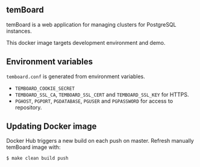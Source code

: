 ## temBoard

temBoard is a web application for managing clusters for PostgreSQL instances.

This docker image targets development environment and demo.


## Environment variables

`temboard.conf` is generated from environment variables.

- `TEMBOARD_COOKIE_SECRET`
- `TEMBOARD_SSL_CA`, `TEMBOARD_SSL_CERT` and `TEMBOARD_SSL_KEY` for HTTPS.
- `PGHOST`, `PGPORT`, `PGDATABASE`, `PGUSER` and `PGPASSWORD` for access to
  repository.


## Updating Docker image

Docker Hub triggers a new build on each push on master. Refresh manually
temBoard image with:

``` console
$ make clean build push
```
